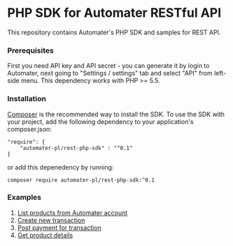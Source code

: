 # PHP SDK for Automater RESTful API
This repository contains Automater's PHP SDK and samples for REST API.
### Prerequisites
First you need API key and API secret - you can generate it by login to Automater, next going to "Settings / settings" tab and select "API" from left-side menu. 
This dependency works with PHP >= 5.5.
### Installation
[Composer](https://getcomposer.org/) is the recommended way to install the SDK. To use the SDK with your project, add the following dependency to your application's composer.json:
```
"require": {
  	"automater-pl/rest-php-sdk" : "^0.1"
}
```
or add this depenedency by running:
```
composer require automater-pl/rest-php-sdk:^0.1
```
### Examples
1. [List products from Automater account](https://github.com/automater-pl/rest-php-sdk/blob/master/examples/ListProducts.php)
2. [Create new transaction](https://github.com/automater-pl/rest-php-sdk/blob/master/examples/NewTransaction.php)
3. [Post payment for transaction](https://github.com/automater-pl/rest-php-sdk/blob/master/examples/PostPayment.php)
4. [Get product details](https://github.com/automater-pl/rest-php-sdk/blob/master/examples/GetProductDetails.php)
